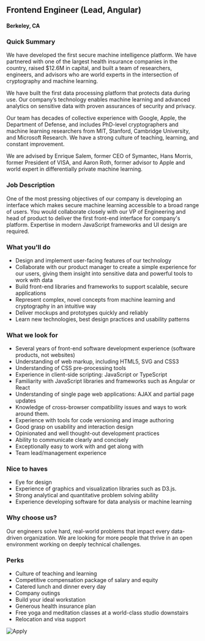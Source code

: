 ## Frontend Engineer (Lead, Angular)
#### Berkeley, CA

### Quick Summary
We have developed the first secure machine intelligence platform. We have partnered with one of the largest health insurance companies in the country, raised $12.6M in capital, and built a team of researchers, engineers, and advisors who are world experts in the intersection of cryptography and machine learning.

We have built the first data processing platform that protects data during use. Our company’s technology enables machine learning and advanced analytics on sensitive data with proven assurances of security and privacy.

Our team has decades of collective experience with Google, Apple, the Department of Defense, and includes PhD-level cryptographers and machine learning researchers from MIT, Stanford, Cambridge University, and Microsoft Research. We have a strong culture of teaching, learning, and constant improvement.

We are advised by Enrique Salem, former CEO of Symantec, Hans Morris, former President of VISA, and Aaron Roth, former advisor to Apple and world expert in differentially private machine learning.

### Job Description
One of the most pressing objectives of our company is developing an interface which makes secure machine learning accessible to a broad range of users. You would collaborate closely with our VP of Engineering and head of product to deliver the first front-end interface for company's platform. Expertise in modern JavaScript frameworks and UI design are required.

### What you'll do
+	Design and implement user-facing features of our technology
+	Collaborate with our product manager to create a simple experience for our users, giving them insight into sensitive data and powerful tools to work with data
+	Build front-end libraries and frameworks to support scalable, secure applications
+	Represent complex, novel concepts from machine learning and cryptography in an intuitive way
+	Deliver mockups and prototypes quickly and reliably
+	Learn new technologies, best design practices and usability patterns

### What we look for
+	Several years of front-end software development experience (software products, not websites)
+	Understanding of web markup, including HTML5, SVG and CSS3
+	Understanding of CSS pre-processing tools
+	Experience in client-side scripting: JavaScript or TypeScript
+	Familiarity with JavaScript libraries and frameworks such as Angular or React
+	Understanding of single page web applications: AJAX and partial page updates
+	Knowledge of cross-browser compatibility issues and ways to work around them.
+	Experience with tools for code versioning and image authoring
+	Good grasp on usability and interaction design
+	Opinionated and well thought-out development practices
+	Ability to communicate clearly and concisely
+	Exceptionally easy to work with and get along with
+	Team lead/management experience

### Nice to haves
+	Eye for design
+	Experience of graphics and visualization libraries such as D3.js.
+	Strong analytical and quantitative problem solving ability
+	Experience developing software for data analysis or machine learning

### Why choose us?
Our engineers solve hard, real-world problems that impact every data-driven organization.
We are looking for more people that thrive in an open environment working on deeply technical challenges.

### Perks
+	Culture of teaching and learning
+	Competitive compensation package of salary and equity
+	Catered lunch and dinner every day
+	Company outings
+	Build your ideal workstation
+	Generous health insurance plan
+	Free yoga and meditation classes at a world-class studio downstairs
+	Relocation and visa support


![Apply](https://dabuttonfactory.com/button.png?t=Apply&f=Calibri-Bold&ts=24&tc=fff&tshs=1&tshc=000&hp=20&vp=8&c=5&bgt=gradient&bgc=3d85c6&ebgc=073763)
